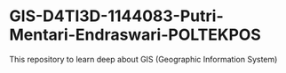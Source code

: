 # GIS-D4TI3D-1144083-Putri-Mentari-Endraswari-POLTEKPOS

This repository to learn deep about GIS (Geographic Information System)
